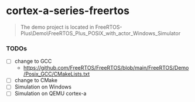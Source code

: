 cortex-a-series-freertos
========================
> The demo project is located in FreeRTOS-Plus\Demo\FreeRTOS_Plus_POSIX_with_actor_Windows_Simulator

### TODOs
- [ ] change to GCC
  - https://github.com/FreeRTOS/FreeRTOS/blob/main/FreeRTOS/Demo/Posix_GCC/CMakeLists.txt
- [ ] change to CMake
- [ ] Simulation on Windows
- [ ] Simulation on QEMU cortex-a
